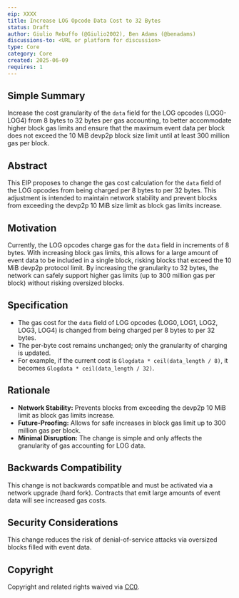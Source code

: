 ```yaml
---
eip: XXXX
title: Increase LOG Opcode Data Cost to 32 Bytes
status: Draft
author: Giulio Rebuffo (@Giulio2002), Ben Adams (@benadams)
discussions-to: <URL or platform for discussion>
type: Core
category: Core
created: 2025-06-09
requires: 1
---
```


## Simple Summary

Increase the cost granularity of the `data` field for the LOG opcodes (LOG0-LOG4) from 8 bytes to 32 bytes per gas accounting, to better accommodate higher block gas limits and ensure that the maximum event data per block does not exceed the 10 MiB devp2p block size limit until at least 300 million gas per block.

## Abstract

This EIP proposes to change the gas cost calculation for the `data` field of the LOG opcodes from being charged per 8 bytes to per 32 bytes. This adjustment is intended to maintain network stability and prevent blocks from exceeding the devp2p 10 MiB size limit as block gas limits increase.

## Motivation

Currently, the LOG opcodes charge gas for the `data` field in increments of 8 bytes. With increasing block gas limits, this allows for a large amount of event data to be included in a single block, risking blocks that exceed the 10 MiB devp2p protocol limit. By increasing the granularity to 32 bytes, the network can safely support higher gas limits (up to 300 million gas per block) without risking oversized blocks.

## Specification

- The gas cost for the `data` field of LOG opcodes (LOG0, LOG1, LOG2, LOG3, LOG4) is changed from being charged per 8 bytes to per 32 bytes.
- The per-byte cost remains unchanged; only the granularity of charging is updated.
- For example, if the current cost is `Glogdata * ceil(data_length / 8)`, it becomes `Glogdata * ceil(data_length / 32)`.

## Rationale

- **Network Stability:** Prevents blocks from exceeding the devp2p 10 MiB limit as block gas limits increase.
- **Future-Proofing:** Allows for safe increases in block gas limit up to 300 million gas per block.
- **Minimal Disruption:** The change is simple and only affects the granularity of gas accounting for LOG data.

## Backwards Compatibility

This change is not backwards compatible and must be activated via a network upgrade (hard fork). Contracts that emit large amounts of event data will see increased gas costs.
## Security Considerations

This change reduces the risk of denial-of-service attacks via oversized blocks filled with event data.



## Copyright

Copyright and related rights waived via [CC0](https://creativecommons.org/publicdomain/zero/1.0/).
